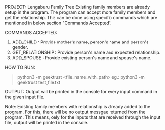 
PROJECT: Lengaburu Family Tree
Existing family members are already setup in the program. The program can accept more family members and get the relationship.
This can be done using specific commands which are mentioned in below section "Commands Accepted".


COMMANDS ACCEPTED:
1. ADD_CHILD        : Provide mother's name, person's name and person's gender.
2. GET_RELATIONSHIP : Provide person's name and expected relationship.
3. ADD_SPOUSE       : Provide existing person's name and spouse's name.


HOW TO RUN:
> python3 -m geektrust <file_name_with_path>
eg.: python3 -m geektrust test_file.txt


OUTPUT:
Output will be printed in the console for every input command in the given input file.

Note:
Existing family members with relationship is already added to the program.
For this, there will be no output messgae returned from the program.
This means, only for the inputs that are received through the input file, output will be printed in the console.
